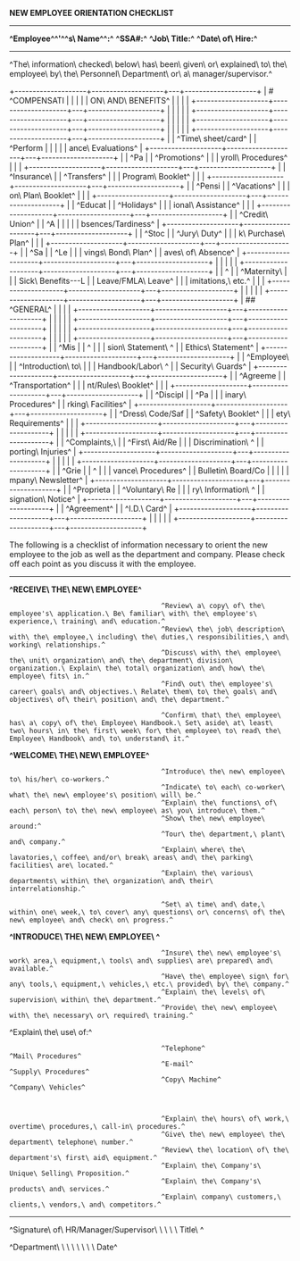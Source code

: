**NEW EMPLOYEE ORIENTATION CHECKLIST**

  ------------------------------- -----------------------
  **^Employee^^'^^s\ Name^^:^**   **^SSA#:^**
  **^Job\ Title:^**               **^Date\ of\ Hire:^**
                                  
  ------------------------------- -----------------------

^The\ information\ checked\ below\ has\ been\ given\ or\ explained\ to\ the\ employee\ by\ the\ Personnel\ Department\ or\ a\ manager/supervisor.^

+--------------------+--------------------+---+--------------------+
| # ^COMPENSATI      |                    |   |                    |
| ON\ AND\ BENEFITS^ |                    |   |                    |
+--------------------+--------------------+---+--------------------+
|                    |                    |   |                    |
+--------------------+--------------------+---+--------------------+
|                    |                    |   |                    |
+--------------------+--------------------+---+--------------------+
|                    |                    |   |                    |
+--------------------+--------------------+---+--------------------+
|                    | ^Time\ sheet/card^ |   | ^Perform           |
|                    |                    |   | ance\ Evaluations^ |
+--------------------+--------------------+---+--------------------+
|                    | ^Pa                |   | ^Promotions^       |
|                    | yroll\ Procedures^ |   |                    |
+--------------------+--------------------+---+--------------------+
|                    | ^Insurance\        |   | ^Transfers^        |
|                    |  Program\ Booklet^ |   |                    |
+--------------------+--------------------+---+--------------------+
|                    | ^Pensi             |   | ^Vacations^        |
|                    | on\ Plan\ Booklet^ |   |                    |
+--------------------+--------------------+---+--------------------+
|                    | ^Educat            |   | ^Holidays^         |
|                    | ional\ Assistance^ |   |                    |
+--------------------+--------------------+---+--------------------+
|                    | ^Credit\ Union^    |   | ^A                 |
|                    |                    |   | bsences/Tardiness^ |
+--------------------+--------------------+---+--------------------+
|                    | ^Stoc              |   | ^Jury\ Duty^       |
|                    | k\ Purchase\ Plan^ |   |                    |
+--------------------+--------------------+---+--------------------+
|                    | ^Sa                |   | ^Le                |
|                    | vings\ Bond\ Plan^ |   | aves\ of\ Absence^ |
+--------------------+--------------------+---+--------------------+
|                    |                    |   |                    |
+--------------------+--------------------+---+--------------------+
|                    | ^                  |   | ^Maternity\        |
|                    | Sick\ Benefits---L |   | Leave/FMLA\ Leave^ |
|                    | imitations,\ etc.^ |   |                    |
+--------------------+--------------------+---+--------------------+
|                    |                    |   |                    |
+--------------------+--------------------+---+--------------------+
| ## ^GENERAL^       |                    |   |                    |
+--------------------+--------------------+---+--------------------+
|                    |                    |   |                    |
+--------------------+--------------------+---+--------------------+
|                    |                    |   |                    |
+--------------------+--------------------+---+--------------------+
|                    |                    |   |                    |
+--------------------+--------------------+---+--------------------+
|                    | ^Mis               |   | ^                  |
|                    | sion\ Statement\ ^ |   | Ethics\ Statement^ |
+--------------------+--------------------+---+--------------------+
|                    | ^Employee\         |   | ^Introduction\ to\ |
|                    |  Handbook/Labor\ ^ |   |  Security\ Guards^ |
+--------------------+--------------------+---+--------------------+
|                    | ^Agreeme           |   | ^Transportation^   |
|                    | nt/Rules\ Booklet^ |   |                    |
+--------------------+--------------------+---+--------------------+
|                    | ^Discipl           |   | ^Pa                |
|                    | inary\ Procedures^ |   | rking\ Facilities^ |
+--------------------+--------------------+---+--------------------+
|                    | ^Dress\ Code/Saf   |   | ^Safety\ Booklet^  |
|                    | ety\ Requirements^ |   |                    |
+--------------------+--------------------+---+--------------------+
|                    |                    |   |                    |
+--------------------+--------------------+---+--------------------+
|                    | ^Complaints,\      |   | ^First\ Aid/Re     |
|                    |  Discrimination\ ^ |   | porting\ Injuries^ |
+--------------------+--------------------+---+--------------------+
|                    |                    |   |                    |
+--------------------+--------------------+---+--------------------+
|                    | ^Grie              |   | ^                  |
|                    | vance\ Procedures^ |   | Bulletin\ Board/Co |
|                    |                    |   | mpany\ Newsletter^ |
+--------------------+--------------------+---+--------------------+
|                    | ^Proprieta         |   | ^Voluntary\ Re     |
|                    | ry\ Information\ ^ |   | signation\ Notice^ |
+--------------------+--------------------+---+--------------------+
|                    | ^Agreement^        |   | ^I.D.\ Card^       |
+--------------------+--------------------+---+--------------------+
|                    |                    |   |                    |
+--------------------+--------------------+---+--------------------+

The following is a checklist of information necessary to orient the new
employee to the job as well as the department and company. Please check
off each point as you discuss it with the employee.

  --------------------------------------- ---------------------------------------------------------------------------------------------------------------------------------------------------------------------------------------------------------------------- -- ----------------------
  **^RECEIVE\ THE\ NEW\ EMPLOYEE^**                                                                                                                                                                                                                                 
                                                                                                                                                                                                                                                                    
                                                                                                                                                                                                                                                                    
                                                                                                                                                                                                                                                                    
                                          ^Review\ a\ copy\ of\ the\ employee's\ application.\ Be\ familiar\ with\ the\ employee's\ experience,\ training\ and\ education.^                                                                                         
                                          ^Review\ the\ job\ description\ with\ the\ employee,\ including\ the\ duties,\ responsibilities,\ and\ working\ relationships.^                                                                                           
                                          ^Discuss\ with\ the\ employee\ the\ unit\ organization\ and\ the\ department\ division\ organization.\ Explain\ the\ total\ organization\ and\ how\ the\ employee\ fits\ in.^                                             
                                          ^Find\ out\ the\ employee's\ career\ goals\ and\ objectives.\ Relate\ them\ to\ the\ goals\ and\ objectives\ of\ their\ position\ and\ the\ department.^                                                                  
                                                                                                                                                                                                                                                                    
                                          ^Confirm\ that\ the\ employee\ has\ a\ copy\ of\ the\ Employee\ Handbook.\ Set\ aside\ at\ least\ two\ hours\ in\ the\ first\ week\ for\ the\ employee\ to\ read\ the\ Employee\ Handbook\ and\ to\ understand\ it.^      
                                                                                                                                                                                                                                                                    
  **^WELCOME\ THE\ NEW\ EMPLOYEE^**                                                                                                                                                                                                                                 
                                                                                                                                                                                                                                                                    
                                                                                                                                                                                                                                                                    
                                                                                                                                                                                                                                                                    
                                          ^Introduce\ the\ new\ employee\ to\ his/her\ co-workers.^                                                                                                                                                                 
                                          ^Indicate\ to\ each\ co-worker\ what\ the\ new\ employee's\ position\ will\ be.^                                                                                                                                          
                                          ^Explain\ the\ functions\ of\ each\ person\ to\ the\ new\ employee\ as\ you\ introduce\ them.^                                                                                                                            
                                          ^Show\ the\ new\ employee\ around:^                                                                                                                                                                                       
                                          ^Tour\ the\ department,\ plant\ and\ company.^                                                                                                                                                                            
                                          ^Explain\ where\ the\ lavatories,\ coffee\ and/or\ break\ areas\ and\ the\ parking\ facilities\ are\ located.^                                                                                                            
                                          ^Explain\ the\ various\ departments\ within\ the\ organization\ and\ their\ interrelationship.^                                                                                                                           
                                                                                                                                                                                                                                                                    
                                          ^Set\ a\ time\ and\ date,\ within\ one\ week,\ to\ cover\ any\ questions\ or\ concerns\ of\ the\ new\ employee\ and\ check\ on\ progress.^                                                                                
                                                                                                                                                                                                                                                                    
  **^INTRODUCE\ THE\ NEW\ EMPLOYEE\ ^**                                                                                                                                                                                                                             
                                                                                                                                                                                                                                                                    
                                                                                                                                                                                                                                                                    
                                                                                                                                                                                                                                                                    
                                          ^Insure\ the\ new\ employee's\ work\ area,\ equipment,\ tools\ and\ supplies\ are\ prepared\ and\ available.^                                                                                                             
                                          ^Have\ the\ employee\ sign\ for\ any\ tools,\ equipment,\ vehicles,\ etc.\ provided\ by\ the\ company.^                                                                                                                   
                                          ^Explain\ the\ levels\ of\ supervision\ within\ the\ department.^                                                                                                                                                         
                                          ^Provide\ the\ new\ employee\ with\ the\ necessary\ or\ required\ training.^                                                                                                                                              
                                                                                                                                                                                                                                                                    
  ^Explain\ the\ use\ of:^                                                                                                                                                                                                                                          
                                                                                                                                                                                                                                                                    
                                          ^Telephone^                                                                                                                                                                                                               ^Mail\ Procedures^
                                          ^E-mail^                                                                                                                                                                                                                  ^Supply\ Procedures^
                                          ^Copy\ Machine^                                                                                                                                                                                                           ^Company\ Vehicles^
                                                                                                                                                                                                                                                                    
                                                                                                                                                                                                                                                                    
                                                                                                                                                                                                                                                                    
                                          ^Explain\ the\ hours\ of\ work,\ overtime\ procedures,\ call-in\ procedures.^                                                                                                                                             
                                          ^Give\ the\ new\ employee\ the\ department\ telephone\ number.^                                                                                                                                                           
                                          ^Review\ the\ location\ of\ the\ department's\ first\ aid\ equipment.^                                                                                                                                                    
                                          ^Explain\ the\ Company's\ Unique\ Selling\ Proposition.^                                                                                                                                                                  
                                          ^Explain\ the\ Company's\ products\ and\ services.^                                                                                                                                                                       
                                          ^Explain\ company\ customers,\ clients,\ vendors,\ and\ competitors.^                                                                                                                                                     
                                                                                                                                                                                                                                                                    
  --------------------------------------- ---------------------------------------------------------------------------------------------------------------------------------------------------------------------------------------------------------------------- -- ----------------------

^Signature\ of\ HR/Manager/Supervisor\ \ \ \ \ Title\ ^

^Department\ \ \ \ \ \ \ \ Date^
